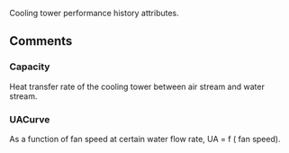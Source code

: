 Cooling tower performance history attributes.

<!-- end of short definition -->



## Comments

### Capacity

Heat transfer rate of the cooling tower between air stream and water stream.

### UACurve

As a function of fan speed at certain water flow rate, UA = f ( fan speed).

